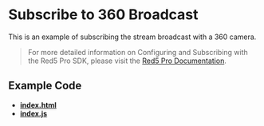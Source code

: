 # Subscribe to 360 Broadcast

This is an example of subscribing the stream broadcast with a 360 camera.

> For more detailed information on Configuring and Subscribing with the Red5 Pro SDK, please visit the [Red5 Pro Documentation](https://www.red5pro.com/docs/streaming/subscriber.html).

## Example Code

- **[index.html](index.html)**
- **[index.js](index.js)**
